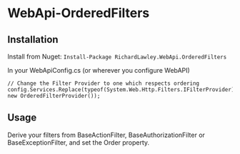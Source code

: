 WebApi-OrderedFilters
=====================

Installation
------------

Install from Nuget: `Install-Package RichardLawley.WebApi.OrderedFilters`

In your WebApiConfig.cs (or wherever you configure WebAPI)

    // Change the Filter Provider to one which respects ordering
    config.Services.Replace(typeof(System.Web.Http.Filters.IFilterProvider), new OrderedFilterProvider());

Usage
-----

Derive your filters from BaseActionFilter, BaseAuthorizationFilter or BaseExceptionFilter, and set the Order property.

